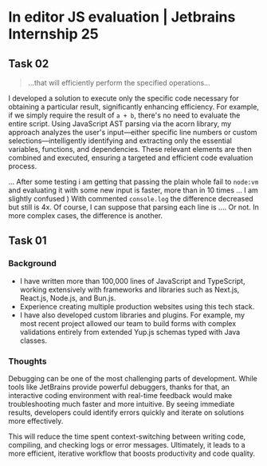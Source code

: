 # In editor JS evaluation | Jetbrains Internship 25

## Task 02

> ...that will efficiently perform the specified operations...

I developed a solution to execute only the specific code necessary for obtaining a particular result, significantly
enhancing efficiency. For example, if we simply require the result of `a + b`, there's no need to evaluate the entire
script. Using JavaScript AST parsing via the acorn library, my approach analyzes the user's input—either specific line
numbers or custom selections—intelligently identifying and extracting only the essential variables, functions, and
dependencies. These relevant elements are then combined and executed, ensuring a targeted and efficient code evaluation
process.

... After some testing i am getting that passing the plain whole fail to `node:vm` and evaluating it with some new input
is faster, more than in 10 times ... I am slightly confused ) With commented `console.log` the difference decreased but
still is 4x. Of course, I can suppose that parsing each line is  .... Or not. In more complex cases, the difference is another.

## Task 01

### Background

- I have written more than 100,000 lines of JavaScript and TypeScript, working extensively with frameworks and libraries
  such as Next.js, React.js, Node.js, and Bun.js.
- Experience creating multiple production websites using this tech stack.
- I have also developed custom libraries and plugins. For example, my most recent project allowed our team to build
  forms with complex validations entirely from extended Yup.js schemas typed with Java classes.

### Thoughts

Debugging can be one of the most challenging parts of development. While tools like JetBrains provide powerful
debuggers, thanks for that, an interactive coding environment with real-time feedback would make troubleshooting much
faster and more intuitive. By seeing immediate results, developers could identify errors quickly and iterate on
solutions more effectively.

This will reduce the time spent context-switching between writing code, compiling, and checking logs or error messages.
Ultimately, it leads to a more efficient, iterative workflow that boosts productivity and code quality.
